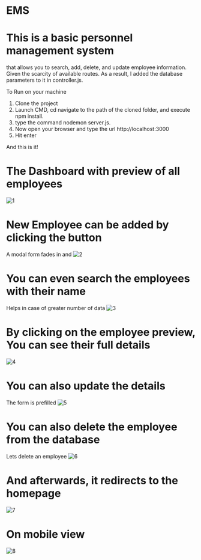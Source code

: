 # EMS

# This is a basic personnel management system 
that allows you to search, add, delete, and update employee information. Given the scarcity of available routes. As a result, I added the database parameters to it in controller.js.


To Run on your machine

1. Clone the project
2. Launch CMD, cd navigate to the path of the cloned folder, and execute npm install.
3. type the command nodemon server.js.
4. Now open your browser and type the url http://localhost:3000
5. Hit enter

And this is it!

# The Dashboard with preview of all employees 
![1](https://github.com/abdulkadir-mhmd/Employee-Management-System/assets/92106207/5a1e4055-20d3-46c8-9753-181729912077)

# New Employee can be added by clicking the button
A modal form fades in and
![2](https://github.com/abdulkadir-mhmd/Employee-Management-System/assets/92106207/ce1974ae-4a48-475d-80f9-6ce2b2193d29)

# You can even search the employees with their name
Helps in case of greater number of data
![3](https://github.com/abdulkadir-mhmd/Employee-Management-System/assets/92106207/8ef6f6a8-32ca-433c-b278-e7773dfa6146)

# By clicking on the employee preview, You can see their full details
![4](https://github.com/abdulkadir-mhmd/Employee-Management-System/assets/92106207/d07a9734-5b8d-4deb-997e-4dc4321ffbb7)

# You can also update the details
The form is prefilled
![5](https://github.com/abdulkadir-mhmd/Employee-Management-System/assets/92106207/9f56b2b9-7da1-4cb4-8989-aabbbbfa06fa)

# You can also delete the employee from the database
Lets delete an employee
![6](https://github.com/abdulkadir-mhmd/Employee-Management-System/assets/92106207/b8c7b1bb-d2d3-4e5d-9295-11b6f2f9ec9d)

# And afterwards, it redirects to the homepage
![7](https://github.com/abdulkadir-mhmd/Employee-Management-System/assets/92106207/7b1a1697-6a02-4074-b7b6-b3d429fb43b7)

# On mobile view
![8](https://github.com/abdulkadir-mhmd/Employee-Management-System/assets/92106207/ea751766-92fe-4fa1-8b5e-0764c33b3dbf)
